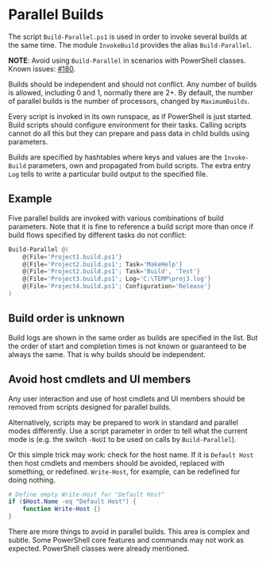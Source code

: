 # Parallel Builds

The script `Build-Parallel.ps1` is used in order to invoke several builds at
the same time. The module `InvokeBuild` provides the alias `Build-Parallel`.

**NOTE**: Avoid using `Build-Parallel` in scenarios with PowerShell classes.
Known issues: [#180](https://github.com/nightroman/Invoke-Build/issues/180).

Builds should be independent and should not conflict. Any number of builds is
allowed, including 0 and 1, normally there are 2+. By default, the number of
parallel builds is the number of processors, changed by `MaximumBuilds`.

Every script is invoked in its own runspace, as if PowerShell is just started.
Build scripts should configure environment for their tasks. Calling scripts
cannot do all this but they can prepare and pass data in child builds using
parameters.

Builds are specified by hashtables where keys and values are the `Invoke-Build`
parameters, own and propagated from build scripts. The extra entry `Log` tells
to write a particular build output to the specified file.

## Example

Five parallel builds are invoked with various combinations of build parameters.
Note that it is fine to reference a build script more than once if build flows
specified by different tasks do not conflict:

```powershell
Build-Parallel @(
    @{File='Project1.build.ps1'}
    @{File='Project2.build.ps1'; Task='MakeHelp'}
    @{File='Project2.build.ps1'; Task='Build', 'Test'}
    @{File='Project3.build.ps1'; Log='C:\TEMP\proj3.log'}
    @{File='Project4.build.ps1'; Configuration='Release'}
)
```

## Build order is unknown

Build logs are shown in the same order as builds are specified in the list. But
the order of start and completion times is not known or guaranteed to be always
the same. That is why builds should be independent.

## Avoid host cmdlets and UI members

Any user interaction and use of host cmdlets and UI members should be removed
from scripts designed for parallel builds.

Alternatively, scripts may be prepared to work in standard and parallel modes
differently. Use a script parameter in order to tell what the current mode is
(e.g. the switch `-NoUI` to be used on calls by `Build-Parallel`).

Or this simple trick may work: check for the host name. If it is `Default Host`
then host cmdlets and members should be avoided, replaced with something, or
redefined. `Write-Host`, for example, can be redefined for doing nothing.

```powershell
# Define empty Write-Host for "Default Host"
if ($Host.Name -eq "Default Host") {
    function Write-Host {}
}
```

There are more things to avoid in parallel builds. This area is complex and
subtle. Some PowerShell core features and commands may not work as expected.
PowerShell classes were already mentioned.
